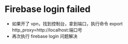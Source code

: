 # Firebase login failed

- 如果开了 vpn，找到控制台，拿到端口，执行命令 export http_proxy=http://localhost:端口号
- 再次执行 firebase login 问题解决
